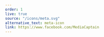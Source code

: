 ```yaml
---
order: 1
live: true
source: "/icons/meta.svg"
alternative_text: meta-icon
link: https://www.facebook.com/MediaCaptain
---
```

